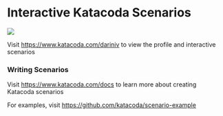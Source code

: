 # Interactive Katacoda Scenarios

[![](http://shields.katacoda.com/katacoda/dariniv/count.svg)](https://www.katacoda.com/dariniv "Get your profile on Katacoda.com")

Visit https://www.katacoda.com/dariniv to view the profile and interactive scenarios

### Writing Scenarios
Visit https://www.katacoda.com/docs to learn more about creating Katacoda scenarios

For examples, visit https://github.com/katacoda/scenario-example
